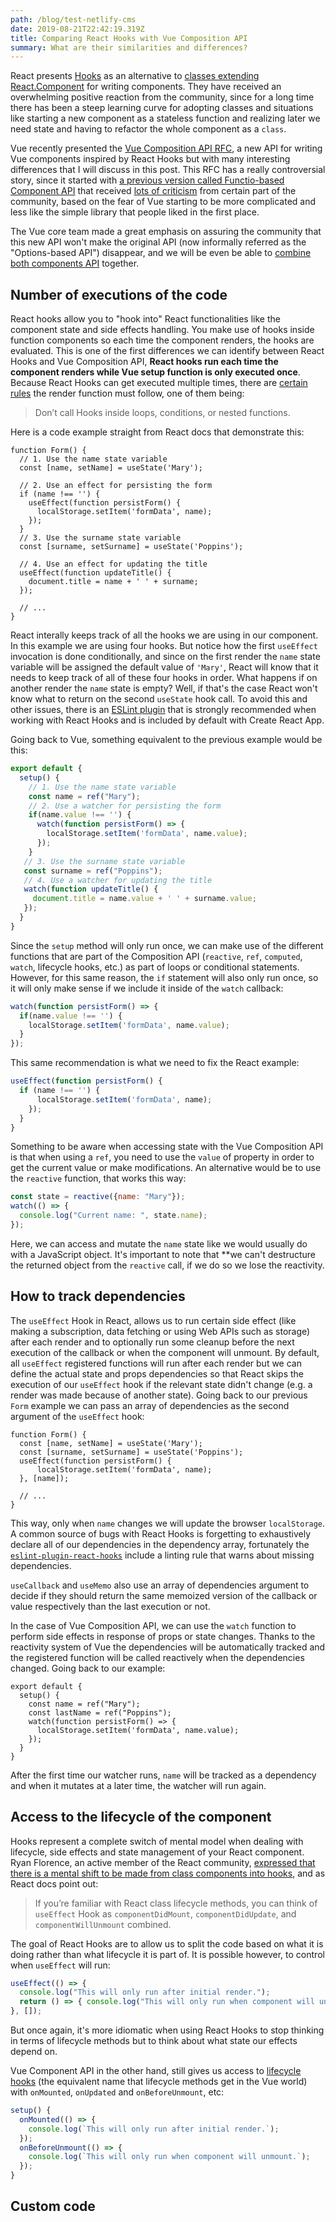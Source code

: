 ```yaml
---
path: /blog/test-netlify-cms
date: 2019-08-21T22:42:19.319Z
title: Comparing React Hooks with Vue Composition API
summary: What are their similarities and differences?
---
```

React presents [Hooks](https://reactjs.org/docs/hooks-intro.html) as an alternative to [classes extending React.Component](https://reactjs.org/docs/react-component.html) for writing components. They have received an overwhelming positive reaction from the community, since for a long time there has been a steep learning curve for adopting classes and situations like starting a new component as a stateless function and realizing later we need state and having to refactor the whole component as a `class`.

Vue recently presented the [Vue Composition API RFC](https://vue-composition-api-rfc.netlify.com), a new API for writing Vue components inspired by React Hooks but with many interesting differences that I will discuss in this post. This RFC has a really controversial story, since it started with [a previous version called Functio-based Component API](https://github.com/vuejs/rfcs/blob/function-apis/active-rfcs/0000-function-api.md) that received [lots of criticism](https://github.com/vuejs/rfcs/pull/42) from certain part of the community, based on the fear of Vue starting to be more complicated and less like the simple library that people liked in the first place.

The Vue core team made a great emphasis on assuring the community that this new API won't make the original API (now informally referred as the "Options-based API") disappear, and we will be even be able to [combine both components API](https://vue-composition-api-rfc.netlify.com/#usage-alongside-existing-api) together.

## Number of executions of the code
React hooks allow you to "hook into" React functionalities like the component state and side effects handling. You make use of hooks inside function components so each time the component renders, the hooks are evaluated. This is one of the first differences we can identify between React Hooks and Vue Composition API, **React hooks run each time the component renders while Vue setup function is only executed once**. Because React Hooks can get executed multiple times, there are [certain rules](https://reactjs.org/docs/hooks-rules.html) the render function must follow, one of them being:

> Don’t call Hooks inside loops, conditions, or nested functions. 

Here is a code example straight from React docs that demonstrate this:
```js{6-10}
function Form() {
  // 1. Use the name state variable
  const [name, setName] = useState('Mary');

  // 2. Use an effect for persisting the form
  if (name !== '') {
    useEffect(function persistForm() {
      localStorage.setItem('formData', name);
    });
  }
  // 3. Use the surname state variable
  const [surname, setSurname] = useState('Poppins');

  // 4. Use an effect for updating the title
  useEffect(function updateTitle() {
    document.title = name + ' ' + surname;
  });

  // ...
}
```

React interally keeps track of all the hooks we are using in our component. In this example we are using four hooks. But notice how the first `useEffect` invocation is done conditionally, and since on the first render the `name` state variable will be assigned the default value of `'Mary'`, React will know that it needs to keep track of all of these four hooks in order. What happens if on another render the `name` state is empty? Well, if that's the case React won't know what to return on the second `useState` hook call. To avoid this and other issues, there is an [ESLint plugin](https://www.npmjs.com/package/eslint-plugin-react-hooks) that is strongly recommended when working with React Hooks and is included by default with Create React App.

Going back to Vue, something equivalent to the previous example would be this:
```js
export default {
  setup() {
    // 1. Use the name state variable
    const name = ref("Mary");
    // 2. Use a watcher for persisting the form
    if(name.value !== '') {
      watch(function persistForm() => {
        localStorage.setItem('formData', name.value);
      });
    }
   // 3. Use the surname state variable
   const surname = ref("Poppins");
   // 4. Use a watcher for updating the title
   watch(function updateTitle() {
     document.title = name.value + ' ' + surname.value;
   });
  }
}
```

Since the `setup` method will only run once, we can make use of the different functions that are part of the Composition API (`reactive`, `ref`, `computed`, `watch`, lifecycle hooks, etc.) as part of loops or conditional statements. However, for this same reason, the `if` statement will also only run once, so it  will only make sense if we include it inside of the `watch` callback:
```js
watch(function persistForm() => {
  if(name.value !== '') {
    localStorage.setItem('formData', name.value);
  }
});
```

This same recommendation is what we need to fix the React example:
```js
useEffect(function persistForm() {
  if (name !== '') {
      localStorage.setItem('formData', name);
    });
  }
}
```

Something to be aware when accessing state with the Vue Composition API is that when using a `ref`, you need to use the `value` of property in order to get the current value or make modifications. An alternative would be to use the `reactive` function, that works this way:
```js
const state = reactive({name: "Mary"});
watch(() => {
  console.log("Current name: ", state.name);
});
```

Here, we can access and mutate the `name` state like we would usually do with a JavaScript object. It's important to note that **we can't destructure the returned object from the `reactive` call, if we do so we lose the reactivity.

## How to track dependencies

The `useEffect` Hook in React, allows us to run certain side effect (like making a subscription, data fetching or using Web APIs such as storage) after each render and to optionally run some cleanup before the next execution of the callback or when the component will unmount. By default, all `useEffect` registered functions will run after each render but we can define the actual state and props dependencies so that React skips the execution of our `useEffect` hook if the relevant state didn't change (e.g. a render was made because of another state). Going back to our previous `Form` example we can pass an array of dependencies as the second argument of the `useEffect` hook:
```js{4-6}
function Form() {
  const [name, setName] = useState('Mary');
  const [surname, setSurname] = useState('Poppins');
  useEffect(function persistForm() {
      localStorage.setItem('formData', name);
  }, [name]);

  // ...
}
```
This way, only when `name` changes we will update the browser `localStorage`. A common source of bugs with React Hooks is forgetting to exhaustively declare all of our dependencies in the dependency array, fortunately the [`eslint-plugin-react-hooks`](https://www.npmjs.com/package/eslint-plugin-react-hooks) include a linting rule that warns about missing dependencies.

`useCallback` and `useMemo` also use an array of dependencies argument to decide if they should return the same memoized version of the callback or value respectively than the last execution or not.

In the case of Vue Composition API, we can use the `watch` function to perform side effects in response of props or state changes. Thanks to the reactivity system of Vue the dependencies will be automatically tracked and the registered function will be called reactively when the dependencies changed. Going back to our example:
```js{5-7}
export default {
  setup() {
    const name = ref("Mary");
    const lastName = ref("Poppins");
    watch(function persistForm() => {
      localStorage.setItem('formData', name.value);
    });
  }
}
```

After the first time our watcher runs, `name` will be tracked as a dependency and when it mutates at a later time, the watcher will run again.

## Access to the lifecycle of the component

Hooks represent a complete switch of mental model when dealing with lifecycle, side effects and state management of your React component. Ryan Florence, an active member of the React community, [expressed that there is a mental shift to be made from class components into hooks](https://twitter.com/ryanflorence/status/1125041041063665666), and as React docs point out:
> If you’re familiar with React class lifecycle methods, you can think of `useEffect` Hook as `componentDidMount`, `componentDidUpdate`, and `componentWillUnmount` combined.

The goal of React Hooks are to allow us to split the code based on what it is doing rather than what lifecycle it is part of. It is possible however, to control when `useEffect` will run:
```js
useEffect(() => {
  console.log("This will only run after initial render.");
  return () => { console.log("This will only run when component will unmount."); };
}, []);
```

But once again, it's more idiomatic when using React Hooks to stop thinking in terms of lifecycle methods but to think about what state our effects depend on.

Vue Component API in the other hand, still gives us access to [lifecycle hooks](https://vue-composition-api-rfc.netlify.com/api.html#lifecycle-hooks) (the equivalent name that lifecycle methods get in the Vue world) with `onMounted`, `onUpdated` and `onBeforeUnmount`, etc:
```js
setup() {
  onMounted(() => {
    console.log(`This will only run after initial render.`); 
  });
  onBeforeUnmount(() => {
    console.log(`This will only run when component will unmount.`);
  });
}
```

## Custom code
